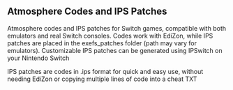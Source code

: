 ## Atmosphere Codes and IPS Patches

Atmosphere codes and IPS patches for Switch games, compatible with both emulators and real Switch consoles. Codes work with EdiZon, while IPS patches are placed in the exefs_patches folder (path may vary for emulators). Customizable IPS patches can be generated using IPSwitch on your Nintendo Switch

IPS patches are codes in .ips format for quick and easy use, without needing EdiZon or copying multiple lines of code into a cheat TXT